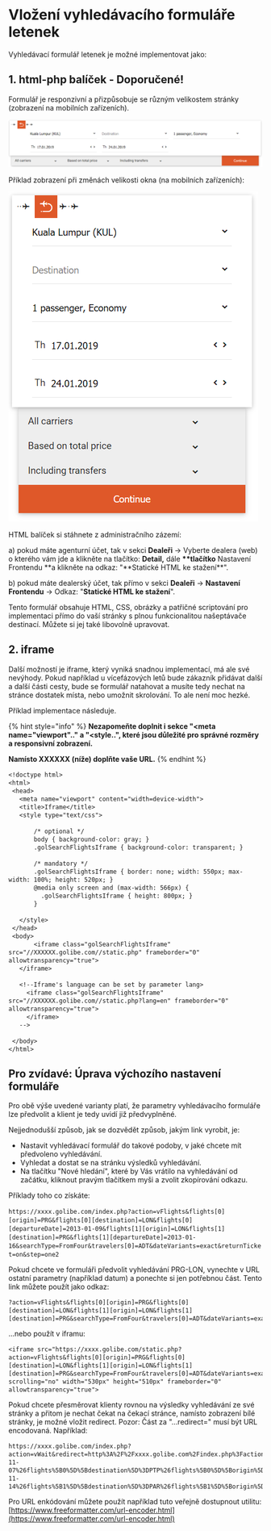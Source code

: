 # Vložení vyhledávacího formuláře letenek

Vyhledávací formulář letenek je možné implementovat jako:

## 1. html-php balíček - Doporučené!

Formulář je responzivní a přizpůsobuje se různým velikostem stránky \(zobrazení na mobilních zařízeních\).

![](../../.gitbook/assets/image%20%2840%29.png)

Příklad zobrazení při změnách velikosti okna \(na mobilních zařízeních\):

![](../../.gitbook/assets/image%20%288%29.png)

HTML balíček si stáhnete z administračního zázemí:

a\) pokud máte agenturní účet, tak v sekci **Dealeři** -&gt; Vyberte dealera \(web\) o kterého vám jde a klikněte na tlačítko: **Detail,** dále **\*\*tlačítko** Nastavení Frontendu **a klikněte na odkaz: "**Statické HTML ke stažení\*\*".

b\) pokud máte dealerský účet, tak přímo v sekci **Dealeři** -&gt; **Nastavení Frontendu** -&gt; Odkaz: "**Statické HTML ke stažení**".

Tento formulář obsahuje HTML, CSS, obrázky a patřičné scriptování pro implementaci přímo do vaší stránky s plnou funkcionalitou našeptávače destinací. Můžete si jej také libovolně upravovat.

## 2. iframe

Další možností je iframe, který vyniká snadnou implementací, má ale své nevýhody. Pokud například u vícefázových letů bude zákazník přidávat další a další části cesty, bude se formulář natahovat a musíte tedy nechat na stránce dostatek místa, nebo umožnit skrolování. To ale není moc hezké.

Příklad implementace následuje.

{% hint style="info" %}
**Nezapomeňte doplnit i sekce "&lt;meta name="viewport".." a "&lt;style..", které jsou důležité pro správné rozměry a responsivní zobrazení.**

**Namísto XXXXXX \(níže\) doplňte vaše URL.**
{% endhint %}

```markup
<!doctype html>
<html>
 <head>
   <meta name="viewport" content="width=device-width">
   <title>Iframe</title>
   <style type="text/css">

       /* optional */
       body { background-color: gray; }
       .golSearchFlightsIframe { background-color: transparent; }

       /* mandatory */
       .golSearchFlightsIframe { border: none; width: 550px; max-width: 100%; height: 520px; }
       @media only screen and (max-width: 566px) {
         .golSearchFlightsIframe { height: 800px; }
       }

   </style>
 </head>
 <body>
       <iframe class="golSearchFlightsIframe" src="//XXXXXX.golibe.com//static.php" frameborder="0" allowtransparency="true">
   </iframe>

   <!--Iframe's language can be set by parameter lang>
     <iframe class="golSearchFlightsIframe" src="//XXXXXX.golibe.com//static.php?lang=en" frameborder="0" allowtransparency="true">
     </iframe>
   -->

 </body>
</html>
```

## **Pro zvídavé: Úprava výchozího nastavení formuláře**

Pro obě výše uvedené varianty platí, že parametry vyhledávacího formuláře lze předvolit a klient je tedy uvidí již předvyplněné.

Nejjednodušší způsob, jak se dozvědět způsob, jakým link vyrobit, je:

* Nastavit vyhledávací formulář do takové podoby, v jaké chcete mít předvoleno vyhledávání.
* Vyhledat a dostat se na stránku výsledků vyhledávání.
* Na tlačítku "Nové hledání", které by Vás vrátilo na vyhledávání od začátku, kliknout pravým tlačítkem myši a zvolit zkopírování odkazu.

Příklady toho co získáte:

`https://xxxx.golibe.com/index.php?action=vFlights&flights[0][origin]=PRG&flights[0][destination]=LON&flights[0][departureDate]=2013-01-09&flights[1][origin]=LON&flights[1][destination]=PRG&flights[1][departureDate]=2013-01-16&searchType=FromFour&travelers[0]=ADT&dateVariants=exact&returnTicket=on&step=one2`

Pokud chcete ve formuláři předvolit vyhledávání PRG-LON, vynechte v URL ostatní parametry \(například datum\) a ponechte si jen potřebnou část. Tento link můžete použít jako odkaz:

```http
?action=vFlights&flights[0][origin]=PRG&flights[0][destination]=LON&flights[1][origin]=LON&flights[1][destination]=PRG&searchType=FromFour&travelers[0]=ADT&dateVariants=exact&returnTicket=on&step=one2
```

...nebo použít v iframu:

```markup
<iframe src="https://xxxx.golibe.com/static.php?action=vFlights&flights[0][origin]=PRG&flights[0][destination]=LON&flights[1][origin]=LON&flights[1][destination]=PRG&searchType=FromFour&travelers[0]=ADT&dateVariants=exact&returnTicket=on&step=one2" scrolling="no" width="530px" height="510px" frameborder="0" allowtransparency="true">
```

Pokud chcete přesměrovat klienty rovnou na výsledky vyhledávání ze své stránky a přitom je nechat čekat na čekací stránce, namísto zobrazení bílé stránky, je možné vložit redirect. Pozor: Část za "...redirect=" musí být URL encodovaná. Například:

```http
https://xxxx.golibe.com/index.php?action=vWait&redirect=http%3A%2F%2Fxxxx.golibe.com%2Findex.php%3Faction%3DvFlights%26flights%5B0%5D%5BdepartureDate%5D%3D2014-11-07%26flights%5B0%5D%5Bdestination%5D%3DPTP%26flights%5B0%5D%5Borigin%5D%3DPAR%26flights%5B0%5D%5BdeparturePlusMinusDay%5D%3D3%26flights%5B1%5D%5BdepartureDate%5D%3D2014-11-14%26flights%5B1%5D%5Bdestination%5D%3DPAR%26flights%5B1%5D%5Borigin%5D%3DPTP%26flights%5B1%5D%5BdeparturePlusMinusDay%5D%3D3%26travelers%5B0%5D%3DADT%26returnTicket%3Don%26vendor%3DTX%26dateVariants%3Dclose%26step%3DChooseFromFour%26target%3Dflights
```

Pro URL enkódování můžete použít například tuto veřejně dostupnout utilitu: [https://www.freeformatter.com/url-encoder.html](https://www.freeformatter.com/url-encoder.html)

